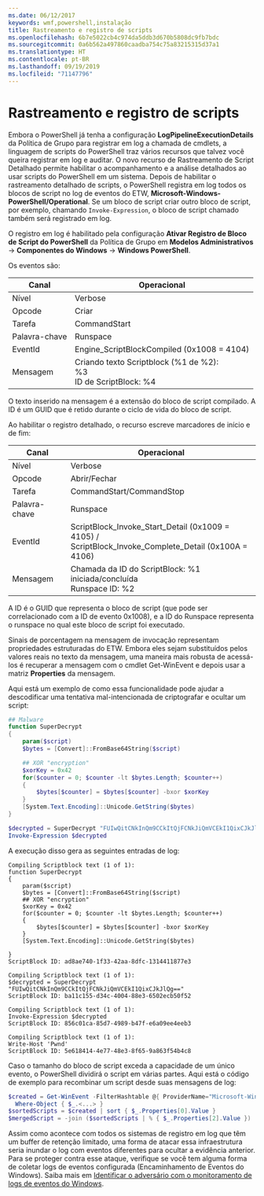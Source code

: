 ```yaml
---
ms.date: 06/12/2017
keywords: wmf,powershell,instalação
title: Rastreamento e registro de scripts
ms.openlocfilehash: 6b7e5022cb4c974da5ddb3d670b5808dc9fb7bdc
ms.sourcegitcommit: 0a6b562a497860caadba754c75a83215315d37a1
ms.translationtype: HT
ms.contentlocale: pt-BR
ms.lasthandoff: 09/19/2019
ms.locfileid: "71147796"
---
```

# <a name="script-tracing-and-logging"></a>Rastreamento e registro de scripts

Embora o PowerShell já tenha a configuração **LogPipelineExecutionDetails** da Política de Grupo para registrar em log a chamada de cmdlets, a linguagem de scripts do PowerShell traz vários recursos que talvez você queira registrar em log e auditar. O novo recurso de Rastreamento de Script Detalhado permite habilitar o acompanhamento e a análise detalhados ao usar scripts do PowerShell em um sistema. Depois de habilitar o rastreamento detalhado de scripts, o PowerShell registra em log todos os blocos de script no log de eventos do ETW, **Microsoft-Windows-PowerShell/Operational**. Se um bloco de script criar outro bloco de script, por exemplo, chamando `Invoke-Expression`, o bloco de script chamado também será registrado em log.

O registro em log é habilitado pela configuração **Ativar Registro de Bloco de Script do PowerShell** da Política de Grupo em **Modelos Administrativos** -> **Componentes do Windows** -> **Windows PowerShell**.

Os eventos são:

| Canal |                               Operacional                               |
| ------- | ----------------------------------------------------------------------- |
| Nível   | Verbose                                                                 |
| Opcode  | Criar                                                                  |
| Tarefa    | CommandStart                                                            |
| Palavra-chave | Runspace                                                                |
| EventId | Engine_ScriptBlockCompiled (0x1008 = 4104)                              |
| Mensagem | Criando texto Scriptblock (%1 de %2): </br> %3 </br> ID de ScriptBlock: %4 |


O texto inserido na mensagem é a extensão do bloco de script compilado. A ID é um GUID que é retido durante o ciclo de vida do bloco de script.

Ao habilitar o registro detalhado, o recurso escreve marcadores de início e de fim:

| Canal |                                 Operacional                                |
| ------- | -------------------------------------------------------------------------- |
| Nível   | Verbose                                                                    |
| Opcode  | Abrir/Fechar                                                               |
| Tarefa    | CommandStart/CommandStop                                                 |
| Palavra-chave | Runspace                                                                   |
| EventId | ScriptBlock\_Invoke\_Start\_Detail (0x1009 = 4105) / </br> ScriptBlock\_Invoke\_Complete\_Detail (0x100A = 4106) |
| Mensagem | Chamada da ID do ScriptBlock: %1 iniciada/concluída </br> Runspace ID: %2 |

A ID é o GUID que representa o bloco de script (que pode ser correlacionado com a ID de evento 0x1008), e a ID do Runspace representa o runspace no qual este bloco de script foi executado.

Sinais de porcentagem na mensagem de invocação representam propriedades estruturadas do ETW. Embora eles sejam substituídos pelos valores reais no texto da mensagem, uma maneira mais robusta de acessá-los é recuperar a mensagem com o cmdlet Get-WinEvent e depois usar a matriz **Properties** da mensagem.

Aqui está um exemplo de como essa funcionalidade pode ajudar a descodificar uma tentativa mal-intencionada de criptografar e ocultar um script:

```powershell
## Malware
function SuperDecrypt
{
    param($script)
    $bytes = [Convert]::FromBase64String($script)

    ## XOR "encryption"
    $xorKey = 0x42
    for($counter = 0; $counter -lt $bytes.Length; $counter++)
    {
        $bytes[$counter] = $bytes[$counter] -bxor $xorKey
    }
    [System.Text.Encoding]::Unicode.GetString($bytes)
}

$decrypted = SuperDecrypt "FUIwQitCNkInQm9CCkItQjFCNkJiQmVCEkI1QixCJkJlQg=="
Invoke-Expression $decrypted
```

A execução disso gera as seguintes entradas de log:

```Output
Compiling Scriptblock text (1 of 1):
function SuperDecrypt
{
    param($script)
    $bytes = [Convert]::FromBase64String($script)
    ## XOR "encryption"
    $xorKey = 0x42
    for($counter = 0; $counter -lt $bytes.Length; $counter++)
    {
        $bytes[$counter] = $bytes[$counter] -bxor $xorKey
    }
    [System.Text.Encoding]::Unicode.GetString($bytes)

}
ScriptBlock ID: ad8ae740-1f33-42aa-8dfc-1314411877e3

Compiling Scriptblock text (1 of 1):
$decrypted = SuperDecrypt "FUIwQitCNkInQm9CCkItQjFCNkJiQmVCEkI1QixCJkJlQg=="
ScriptBlock ID: ba11c155-d34c-4004-88e3-6502ecb50f52

Compiling Scriptblock text (1 of 1):
Invoke-Expression $decrypted
ScriptBlock ID: 856c01ca-85d7-4989-b47f-e6a09ee4eeb3

Compiling Scriptblock text (1 of 1):
Write-Host 'Pwnd'
ScriptBlock ID: 5e618414-4e77-48e3-8f65-9a863f54b4c8
```

Caso o tamanho do bloco de script exceda a capacidade de um único evento, o PowerShell dividirá o script em várias partes. Aqui está o código de exemplo para recombinar um script desde suas mensagens de log:

```powershell
$created = Get-WinEvent -FilterHashtable @{ ProviderName="Microsoft-Windows-PowerShell"; Id = 4104 } |
  Where-Object { $_.<...> }
$sortedScripts = $created | sort { $_.Properties[0].Value }
$mergedScript = -join ($sortedScripts | % { $_.Properties[2].Value })
```

Assim como acontece com todos os sistemas de registro em log que têm um buffer de retenção limitado, uma forma de atacar essa infraestrutura seria inundar o log com eventos diferentes para ocultar a evidência anterior. Para se proteger contra esse ataque, verifique se você tem alguma forma de coletar logs de eventos configurada (Encaminhamento de Eventos do Windows). Saiba mais em [Identificar o adversário com o monitoramento de logs de eventos do Windows](https://apps.nsa.gov/iaarchive/library/reports/spotting-the-adversary-with-windows-event-log-monitoring.cfm).